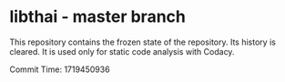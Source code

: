 # libthai - master branch

This repository contains the frozen state of the repository.
Its history is cleared. It is used only for static code
analysis with Codacy.

Commit Time: 1719450936